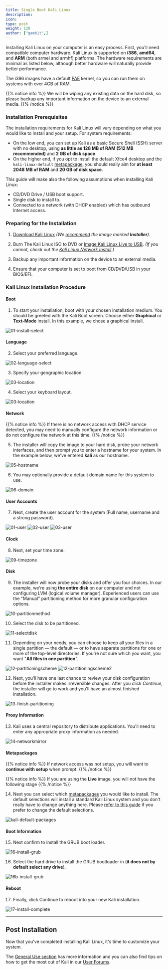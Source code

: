 ```yaml
---
title: Single Boot Kali Linux
description:
icon:
type: post
weight: 120
author: ["gamb1t",]
---
```


Installing Kali Linux on your computer is an easy process. First, you'll need compatible computer hardware. Kali Linux is supported on **i386**, **amd64**, and **ARM** (both armel and armhf) platforms. The hardware requirements are minimal as listed below, although better hardware will naturally provide better performance.

The i386 images have a default [PAE](http://en.wikipedia.org/wiki/Physical_Address_Extension) kernel, so you can run them on systems with over 4GB of RAM. 

{{% notice info %}}
We will be wiping any existing data on the hard disk, so please backup any important information on the device to an external media.
{{% /notice %}}

### Installation Prerequisites

The installation requirements for Kali Linux will vary depending on what you would like to install and your setup. For system requirements:

- On the low end, you can set up Kali as a basic Secure Shell (SSH) server with no desktop, using **as little as 128 MB of RAM (512 MB recommended)** and **2 GB of disk space**.
- On the higher end, if you opt to install the default Xfce4 desktop and the `kali-linux-default` [metapackage](/docs/general-use/metapackages/), you should really aim for **at least 2048 MB of RAM** and **20 GB of disk space**.

This guide will make also the following assumptions when installing Kali Linux:

- CD/DVD Drive / USB boot support.
- Single disk to install to.
- Connected to a network (with DHCP enabled) which has outbound Internet access.

### Preparing for the Installation

1. [Download Kali Linux](/docs/introduction/download-official-kali-linux-images/) _(We [recommend](/docs/introduction/what-image-to-download/#which-image-to-choose) the image marked **Installer**)._

2. Burn The Kali Linux ISO to DVD or [Image Kali Linux Live to USB](/docs/usb/kali-linux-live-usb-install/). _(If you cannot, check out the [Kali Linux Network Install](/docs/installation/kali-linux-network-pxe-install/).)_

3. Backup any important information on the device to an external media.

4. Ensure that your computer is set to boot from CD/DVD/USB in your BIOS/EFI.

### Kali Linux Installation Procedure

#### Boot

1. To start your installation, boot with your chosen installation medium. You should be greeted with the Kali Boot screen. Choose either **Graphical** or **Text-Mode** install.
In this example, we chose a graphical install.

![01-install-select](kali-default-install-18.png)

#### Language

2. Select your preferred language.

![02-language-select](kali-default-install-17.png)

3. Specify your geographic location.

![03-location](kali-default-install-16.png)

4. Select your keyboard layout.

![03-location](kali-default-install-15.png)

#### Network

{{% notice info %}}
If there is no network access with DHCP service detected, you may need to manually configure the network information or do not configure the network at this time.
{{% /notice %}}

5. The installer will copy the image to your hard disk, probe your network interfaces, and then prompt you to enter a hostname for your system. In the example below, we've entered **kali** as our hostname.

![05-hostname](kali-default-install-14.png)

6. You may optionally provide a default domain name for this system to use.

![06-domain](kali-default-install-13.png)

#### User Accounts

7. Next, create the user account for the system (Full name, username and a strong password).

![01-user](kali-user-1.png)
![02-user](kali-user-2.png)
![03-user](kali-user-3.png)

#### Clock

8. Next, set your time zone.

![09-timezone](kali-default-install-11.png)

#### Disk

9. The installer will now probe your disks and offer you four choices. In our example, we're using **the entire disk** on our computer and not configuring LVM (logical volume manager).
Experienced users can use the "Manual" partitioning method for more granular configuration options.

![10-partitionmethod](kali-default-install-10.png)

10. Select the disk to be partitioned.

![11-selectdisk](kali-default-install-9.png)

11. Depending on your needs, you can choose to keep all your files in a single partition — the default — or to have separate partitions for one or more of the top-level directories.
If you're not sure which you want, you want "**All files in one partition**".

![12-partitioningscheme](kali-default-install-8.png)
![12-partitioningscheme2](kali-default-install-7.png)

12. Next, you'll have one last chance to review your disk configuration before the installer makes irreversible changes. After you click _Continue_, the installer will go to work and you'll have an almost finished installation.

![13-finish-partitioning](kali-default-install-6.png)

#### Proxy Information

13. Kali uses a central repository to distribute applications. You'll need to enter any appropriate proxy information as needed.

![14-networkmirror](kali-default-install-5.png)

#### Metapackages

{{% notice info %}}
If network access was not setup, you will want to **continue with setup** when prompt.
{{% /notice %}}

{{% notice info %}}
If you are using the **Live** image, you will not have the following stage
{{% /notice %}}

14. Next you can select which [metapackages](/docs/general-use/metapackages/) you would like to install. The default selections will install a standard Kali Linux system and you don't really have to change anything here.
Please [refer to this guide](/docs/introduction/what-image-to-download/#which-desktop-environment-and-software-collection-to-choose-during-installation) if you prefer to change the default selections.

![kali-default-packages](kali-default-packages.png)

#### Boot Information

15. Next confirm to install the GRUB boot loader.

![16-install-grub](kali-default-install-3.png)

16. Select the hard drive to install the GRUB bootloader in (**it does not by default select any drive**).

![16b-install-grub](kali-default-install-2.png)

#### Reboot

17. Finally, click Continue to reboot into your new Kali installation.

![17-install-complete](kali-default-install-1.png)

- - -

## Post Installation

Now that you've completed installing Kali Linux, it's time to customize your system.

The [General Use section](/docs/general-use/) has more information and you can also find tips on how to get the most out of Kali in our [User Forums](https://forums.kali.org/).
